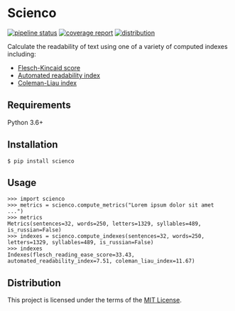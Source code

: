 Scienco
=======
[![pipeline status][pipeline]](index.md)
[![coverage report][coverage]](index.md)
[![distribution][license]](distribution.md)

Calculate the readability of text using one of a variety of computed indexes including:

- [Flesch-Kincaid score](api_reference.md#flesch_reading_ease_score)
- [Automated readability index](api_reference.md#automated_readability_index)
- [Coleman-Liau index](api_reference.md#coleman_liau_index)

Requirements
------------
Python 3.6+

Installation
------------
```
$ pip install scienco
```

Usage
-----
```pycon
>>> import scienco
>>> metrics = scienco.compute_metrics("Lorem ipsum dolor sit amet ...")
>>> metrics
Metrics(sentences=32, words=250, letters=1329, syllables=489, is_russian=False)
>>> indexes = scienco.compute_indexes(sentences=32, words=250, letters=1329, syllables=489, is_russian=False)
>>> indexes
Indexes(flesch_reading_ease_score=33.43, automated_readability_index=7.51, coleman_liau_index=11.67)
```

Distribution
------------
This project is licensed under the terms of the [MIT License](distribution.md).

[pipeline]: <https://gitlab.com/amalchuk/scienco/badges/master/pipeline.svg?style=flat-square>
[coverage]: <https://gitlab.com/amalchuk/scienco/badges/master/coverage.svg?style=flat-square>
[license]: <https://img.shields.io/github/license/amalchuk/scienco?color=blue&style=flat-square>
